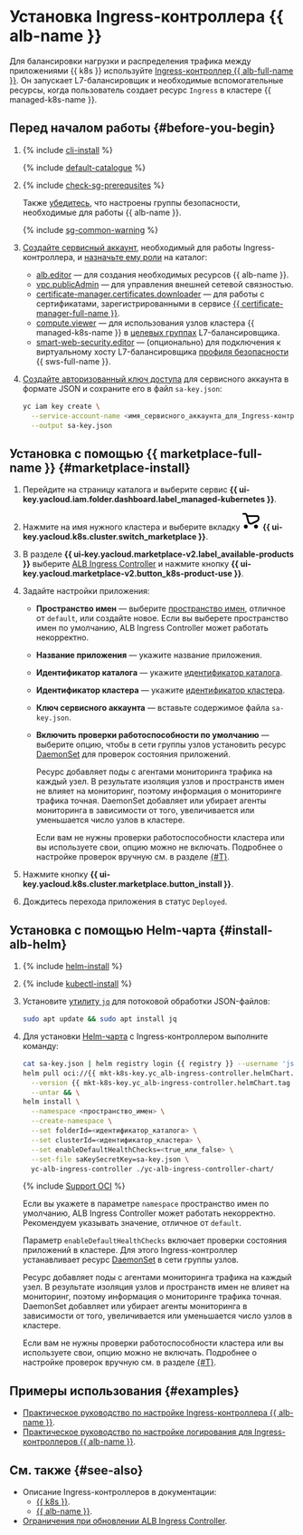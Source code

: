 # Установка Ingress-контроллера {{ alb-name }}

Для балансировки нагрузки и распределения трафика между приложениями {{ k8s }} используйте [Ingress-контроллер {{ alb-full-name }}](../../application-load-balancer/tools/k8s-ingress-controller/index.md). Он запускает L7-балансировщик и необходимые вспомогательные ресурсы, когда пользователь создает ресурс `Ingress` в кластере {{ managed-k8s-name }}.

## Перед началом работы {#before-you-begin}

1. {% include [cli-install](../cli-install.md) %}

   {% include [default-catalogue](../default-catalogue.md) %}

1. {% include [check-sg-prerequsites](./security-groups/check-sg-prerequsites-lvl3.md) %}

    Также [убедитесь](../../application-load-balancer/tools/k8s-ingress-controller/security-groups.md), что настроены группы безопасности, необходимые для работы {{ alb-name }}.

    {% include [sg-common-warning](./security-groups/sg-common-warning.md) %}

1. [Создайте сервисный аккаунт](../../iam/operations/sa/create.md), необходимый для работы Ingress-контроллера, и [назначьте ему роли](../../iam/operations/sa/assign-role-for-sa.md) на каталог:
   * [alb.editor](../../application-load-balancer/security/index.md#alb-editor) — для создания необходимых ресурсов {{ alb-name }}.
   * [vpc.publicAdmin](../../vpc/security/index.md#vpc-public-admin) — для управления внешней сетевой связностью.
   * [certificate-manager.certificates.downloader](../../certificate-manager/security/index.md#certificate-manager-certificates-downloader) — для работы с сертификатами, зарегистрированными в сервисе [{{ certificate-manager-full-name }}](../../certificate-manager/).
   * [compute.viewer](../../compute/security/index.md#compute-viewer) — для использования узлов кластера {{ managed-k8s-name }} в [целевых группах](../../application-load-balancer/concepts/target-group.md) L7-балансировщика.
   * [smart-web-security.editor](../../smartwebsecurity/security/index.md#smart-web-security-editor) — (опционально) для подключения к виртуальному хосту L7-балансировщика [профиля безопасности](../../smartwebsecurity/concepts/profiles.md) {{ sws-full-name }}.
1. [Создайте авторизованный ключ доступа](../../iam/operations/authorized-key/create.md) для сервисного аккаунта в формате JSON и сохраните его в файл `sa-key.json`:

   ```bash
   yc iam key create \
     --service-account-name <имя_сервисного_аккаунта_для_Ingress-контроллера> \
     --output sa-key.json
   ```


## Установка с помощью {{ marketplace-full-name }} {#marketplace-install}

1. Перейдите на страницу каталога и выберите сервис **{{ ui-key.yacloud.iam.folder.dashboard.label_managed-kubernetes }}**.
1. Нажмите на имя нужного кластера и выберите вкладку ![Marketplace](../../_assets/console-icons/shopping-cart.svg) **{{ ui-key.yacloud.k8s.cluster.switch_marketplace }}**.
1. В разделе **{{ ui-key.yacloud.marketplace-v2.label_available-products }}** выберите [ALB Ingress Controller](/marketplace/products/yc/alb-ingress-controller) и нажмите кнопку **{{ ui-key.yacloud.marketplace-v2.button_k8s-product-use }}**.
1. Задайте настройки приложения:

   * **Пространство имен** — выберите [пространство имен](../../managed-kubernetes/concepts/index.md#namespace), отличное от `default`, или создайте новое. Если вы выберете пространство имен по умолчанию, ALB Ingress Controller может работать некорректно.
   * **Название приложения** — укажите название приложения.
   * **Идентификатор каталога** — укажите [идентификатор каталога](../../resource-manager/operations/folder/get-id.md).
   * **Идентификатор кластера** — укажите [идентификатор кластера](../../managed-kubernetes/operations/kubernetes-cluster/kubernetes-cluster-list.md).
   * **Ключ сервисного аккаунта** — вставьте содержимое файла `sa-key.json`.
   * **Включить проверки работоспособности по умолчанию** — выберите опцию, чтобы в сети группы узлов установить ресурс [DaemonSet](https://kubernetes.io/docs/concepts/workloads/controllers/daemonset/) для проверок состояния приложений.

      Ресурс добавляет поды с агентами мониторинга трафика на каждый узел. В результате изоляция узлов и пространств имен не влияет на мониторинг, поэтому информация о мониторинге трафика точная. DaemonSet добавляет или убирает агенты мониторинга в зависимости от того, увеличивается или уменьшается число узлов в кластере.

      Если вам не нужны проверки работоспособности кластера или вы используете свои, опцию можно не включать. Подробнее о настройке проверок вручную см. в разделе [{#T}](../../managed-kubernetes/tutorials/custom-health-checks.md).

1. Нажмите кнопку **{{ ui-key.yacloud.k8s.cluster.marketplace.button_install }}**.
1. Дождитесь перехода приложения в статус `Deployed`.


## Установка с помощью Helm-чарта {#install-alb-helm}

1. {% include [helm-install](helm-install.md) %}

1. {% include [kubectl-install](kubectl-install.md) %}

1. Установите [утилиту `jq`](https://stedolan.github.io/jq/) для потоковой обработки JSON-файлов:

   ```bash
   sudo apt update && sudo apt install jq
   ```

1. Для установки [Helm-чарта](https://helm.sh/docs/topics/charts/) с Ingress-контроллером выполните команду:

   ```bash
   cat sa-key.json | helm registry login {{ registry }} --username 'json_key' --password-stdin && \
   helm pull oci://{{ mkt-k8s-key.yc_alb-ingress-controller.helmChart.name }} \
     --version {{ mkt-k8s-key.yc_alb-ingress-controller.helmChart.tag }} \
     --untar && \
   helm install \
     --namespace <пространство_имен> \
     --create-namespace \
     --set folderId=<идентификатор_каталога> \
     --set clusterId=<идентификатор_кластера> \
     --set enableDefaultHealthChecks=<true_или_false> \
     --set-file saKeySecretKey=sa-key.json \
     yc-alb-ingress-controller ./yc-alb-ingress-controller-chart/
   ```

   {% include [Support OCI](../../_includes/managed-kubernetes/note-helm-experimental-oci.md) %}

   Если вы укажете в параметре `namespace` пространство имен по умолчанию, ALB Ingress Controller может работать некорректно. Рекомендуем указывать значение, отличное от `default`.

   Параметр `enableDefaultHealthChecks` включает проверки состояния приложений в кластере. Для этого Ingress-контроллер устанавливает ресурс [DaemonSet](https://kubernetes.io/docs/concepts/workloads/controllers/daemonset/) в сети группы узлов.

   Ресурс добавляет поды с агентами мониторинга трафика на каждый узел. В результате изоляция узлов и пространств имен не влияет на мониторинг, поэтому информация о мониторинге трафика точная. DaemonSet добавляет или убирает агенты мониторинга в зависимости от того, увеличивается или уменьшается число узлов в кластере.

   Если вам не нужны проверки работоспособности кластера или вы используете свои, опцию можно не включать. Подробнее о настройке проверок вручную см. в разделе [{#T}](../../managed-kubernetes/tutorials/custom-health-checks.md).

## Примеры использования {#examples}

* [Практическое руководство по настройке Ingress-контроллера {{ alb-name }}](../../managed-kubernetes/tutorials/alb-ingress-controller.md).
* [Практическое руководство по настройке логирования для Ingress-контроллеров {{ alb-name }}](../../managed-kubernetes/tutorials/alb-ingress-controller-log-options.md).

## См. также {#see-also}

* Описание Ingress-контроллеров в документации:
   * [{{ k8s }}](https://kubernetes.io/docs/concepts/services-networking/ingress-controllers/).
   * [{{ alb-name }}](../../application-load-balancer/tools/k8s-ingress-controller/index.md).
* [Ограничения при обновлении ALB Ingress Controller](../../application-load-balancer/operations/k8s-ingress-controller-upgrade.md).
